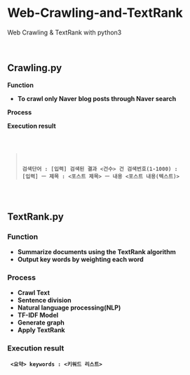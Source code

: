 # Web-Crawling-and-TextRank
Web Crawling &amp; TextRank with python3

<br>

## Crawling.py

<b>Function
- To crawl only Naver blog posts through Naver search

<b>Process


<b>Execution result
<code><pre>
> 검색단어 : [입력]
검색된 결과 <건수> 건
> 검색번호(1-1000) : [입력]
ㅡ 제목 : <포스트 제목>
ㅡ 내용
<포스트 내용(텍스트)>
</pre></code>

<br>

## TextRank.py

### Function
- Summarize documents using the TextRank algorithm
- Output key words by weighting each word

### Process
- Crawl Text
- Sentence division
- Natural language processing(NLP)
- TF-IDF Model
- Generate graph
- Apply TextRank

### Execution result
<code><pre>
<요약>
keywords : <키워드 리스트>
</pre></code>
